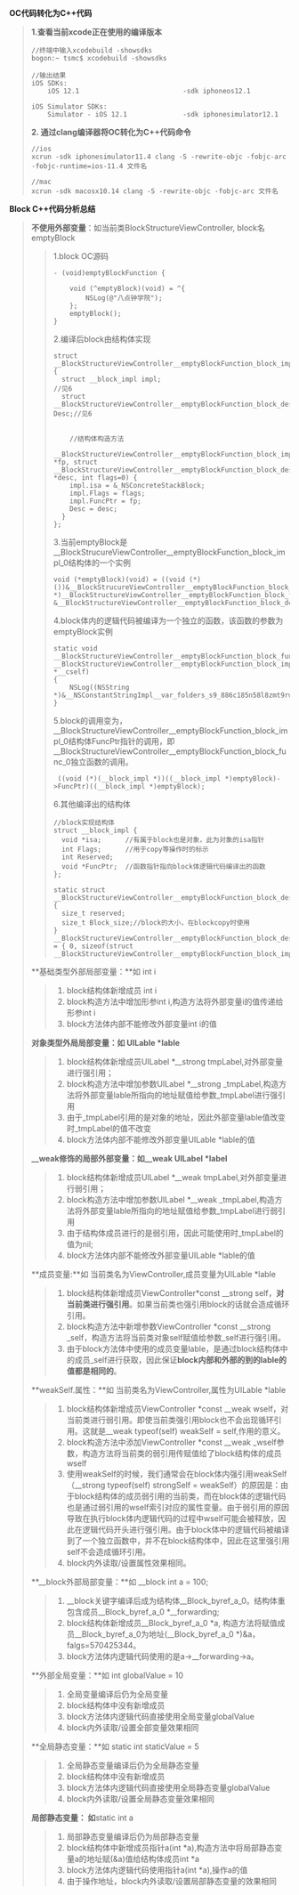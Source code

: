 **OC代码转化为C++代码**

> **1.查看当前xcode正在使用的编译版本**
>
> ```
> //终端中输入xcodebuild -showsdks
> bogon:~ tsmc$ xcodebuild -showsdks
>
> //输出结果
> iOS SDKs:
>     iOS 12.1                          -sdk iphoneos12.1
>
> iOS Simulator SDKs:
>     Simulator - iOS 12.1              -sdk iphonesimulator12.1
> ```
>
> **2. 通过clang编译器将OC转化为C++代码命令**
>
> ```
> //ios
> xcrun -sdk iphonesimulator11.4 clang -S -rewrite-objc -fobjc-arc -fobjc-runtime=ios-11.4 文件名
>
> //mac
> xcrun -sdk macosx10.14 clang -S -rewrite-objc -fobjc-arc 文件名
> ```

**Block C++代码分析总结**

> **不使用外部变量**：如当前类BlockStructureViewController,  block名emptyBlock
>
> > 1.block OC源码
> >
> > ```
> > - (void)emptyBlockFunction {
> >     
> >     void (^emptyBlock)(void) = ^{
> >         NSLog(@"八点钟学院");
> >     };
> >     emptyBlock();
> > }
> > ```
> >
> > 2.编译后block由结构体实现
> >
> > ```
> > struct __BlockStructureViewController__emptyBlockFunction_block_impl_0 {
> >   struct __block_impl impl;                                                    //见6
> >   struct __BlockStructureViewController__emptyBlockFunction_block_desc_0* Desc;//见6
> >
> >
> >     //结构体构造方法
> >   __BlockStructureViewController__emptyBlockFunction_block_impl_0(void *fp, struct __BlockStructureViewController__emptyBlockFunction_block_desc_0 *desc, int flags=0) {
> >     impl.isa = &_NSConcreteStackBlock;
> >     impl.Flags = flags;
> >     impl.FuncPtr = fp;
> >     Desc = desc;
> >   }
> > };
> > ```
> >
> > 3.当前emptyBlock是\_\_BlockStrucureViewController\_\_emptyBlockFunction\_block\_impl\_0结构体的一个实例
> >
> > ```
> > void (*emptyBlock)(void) = ((void (*)())&__BlockStrucureViewController__emptyBlockFunction_block_impl_0((void *)__BlockStructureViewController__emptyBlockFunction_block_func_0, &__BlockStructureViewController__emptyBlockFunction_block_desc_0_DATA));
> > ```
> >
> > 4.block体内的逻辑代码被编译为一个独立的函数，该函数的参数为emptyBlock实例
> >
> > ```
> > static void __BlockStructureViewController__emptyBlockFunction_block_func_0(struct __BlockStructureViewController__emptyBlockFunction_block_impl_0 *__cself)
> > {
> >     NSLog((NSString *)&__NSConstantStringImpl__var_folders_s9_886c185n58l8zmt9rwkglcsc0000gn_T_BlockStructureViewController_9bab5e_mi_0);
> > }
> > ```
> >
> > 5.block的调用变为，\_\_BlockStructureViewController\_\_emptyBlockFunction\_block\_impl\_0结构体FuncPtr指针的调用，即\_\_BlockStructureViewController\_\_emptyBlockFunction\_block\_func\_0独立函数的调用。
> >
> > ```
> >  ((void (*)(__block_impl *))((__block_impl *)emptyBlock)->FuncPtr)((__block_impl *)emptyBlock);
> > ```
> >
> > 6.其他编译出的结构体
> >
> > ```
> > //block实现结构体
> > struct __block_impl {
> >   void *isa;      //有属于block也是对象，此为对象的isa指针
> >   int Flags;      //用于copy等操作时的标示
> >   int Reserved;  
> >   void *FuncPtr;  //函数指针指向block体逻辑代码编译出的函数
> > };
> >
> > static struct __BlockStructureViewController__emptyBlockFunction_block_desc_0 {
> >   size_t reserved;
> >   size_t Block_size;//block的大小，在blockcopy时使用
> > } __BlockStructureViewController__emptyBlockFunction_block_desc_0_DATA = { 0, sizeof(struct __BlockStructureViewController__emptyBlockFunction_block_impl_0)};
> >
> > ```
>
> **基础类型外部局部变量：**如 int i
>
> > 1. block结构体新增成员 int i
> > 2. block构造方法中增加形参int i,构造方法将外部变量i的值传递给形参int i
> > 3. block方法体内部不能修改外部变量int i的值
>
> **对象类型外局局部变量：如 UILable \*lable**
>
> > 1. block结构体新增成员UILabel \*\_\_strong tmpLabel,对外部变量进行强引用；
> > 2. block构造方法中增加参数UILabel \*\_\_strong \_tmpLabel,构造方法将外部变量lable所指向的地址赋值给参数\_tmpLabel进行强引用
> > 3. 由于\_tmpLabel引用的是对象的地址，因此外部变量lable值改变时\_tmpLabel的值不改变
> > 4. block方法体内部不能修改外部变量UILable \*lable的值
>
> **\_\_weak修饰的局部外部变量：如\_\_weak UILabel \*label**
>
> > 1. block结构体新增成员UILabel \*\_\_weak tmpLabel,对外部变量进行弱引用；
> > 2. block构造方法中增加参数UILabel \*\_\_weak \_tmpLabel,构造方法将外部变量lable所指向的地址赋值给参数\_tmpLabel进行弱引用
> > 3. 由于结构体成员进行的是弱引用，因此可能使用时\_tmpLabel的值为nil;
> > 4. block方法体内部不能修改外部变量UILable \*lable的值
>
> **成员变量:**如 当前类名为ViewController,成员变量为UILable \*lable
>
> > 1. block结构体新增成员ViewController\*const \_\_strong self，**对当前类进行强引用**。如果当前类也强引用block的话就会造成循环引用。
> > 2. block构造方法中新增参数ViewController \*const \_\_strong \_self，构造方法将当前类对象self赋值给参数\_self进行强引用。
> > 3. 由于block方法体中使用的成员变量lable，是通过block结构体中的成员\_self进行获取，因此保证**block内部和外部的到的lable的值都是相同的**。
>
> **weakSelf.属性：**如 当前类名为ViewController,属性为UILable \*lable
>
> > 1. block结构体新增成员ViewController \*const \_\_weak wself，对当前类进行弱引用。即使当前类强引用block也不会出现循环引用。这就是\_\_weak typeof\(self\) weakSelf = self,作用的意义。
> > 2. block构造方法中添加ViewController \*const \_\_weak \_wself参数，构造方法将当前类的弱引用传赋值给了block结构体的成员wself
> > 3. 使用weakSelf的时候，我们通常会在block体内强引用weakSelf（\_\_strong typeof\(self\) strongSelf = weakSelf）的原因是：由于block结构体的成员弱引用的当前类，而在block体的逻辑代码也是通过弱引用的wself索引对应的属性变量。由于弱引用的原因导致在执行block体内逻辑代码的过程中wself可能会被释放，因此在逻辑代码开头进行强引用。由于block体中的逻辑代码被编译到了一个独立函数中，并不在block结构体中，因此在这里强引用self不会造成循环引用。
> > 4. block内外读取/设置属性效果相同。
>
> **\_\_block外部局部变量：**如 \_\_block int a = 100;
>
> > 1. \_\_block关键字编译后成为结构体\_\_Block\_byref\_a\_0。结构体重包含成员\_\_Block\_byref\_a\_0 \*\_\_forwarding;
> > 2. block结构体新增成员\_\_Block\_byref\_a\_0 \*a, 构造方法将赋值成员\_\_Block\_byref\_a\_0为地址\(\_\_Block\_byref\_a\_0 \*\)&a，falgs=570425344。
> > 3. block方法体内逻辑代码使用的是a-&gt;\_\_forwarding-&gt;a。
>
> **外部全局变量：**如 int globalValue = 10
>
> > 1. 全局变量编译后仍为全局变量
> > 2. block结构体中没有新增成员
> > 3. block方法体内逻辑代码直接使用全局变量globalValue
> > 4. block内外读取/设置全部变量效果相同
>
> **全局静态变量：**如 static int staticValue = 5
>
> > 1. 全局静态变量编译后仍为全局静态变量
> > 2. block结构体中没有新增成员
> > 3. block方法体内逻辑代码直接使用全局静态变量globalValue
> > 4. block内外读取/设置全局静态变量效果相同
>
> **局部静态变量： 如**static int a
>
> > 1. 局部静态变量编译后仍为局部静态变量
> > 2. block结构体中新增成员指针a\(int \*a\),构造方法中将局部静态变量a的地址赋\(&a\)值给结构体成员int \*a
> > 3. block方法体内逻辑代码使用指针a\(int \*a\),操作a的值
> > 4. 由于操作地址，block内外读取/设置局部静态变量的效果相同



